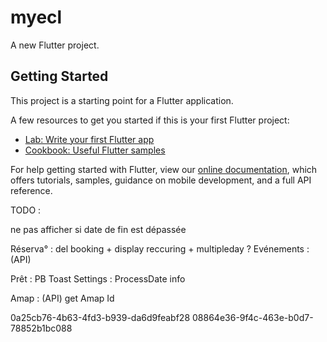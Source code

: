 # myecl

A new Flutter project.

## Getting Started

This project is a starting point for a Flutter application.

A few resources to get you started if this is your first Flutter project:

- [Lab: Write your first Flutter app](https://flutter.dev/docs/get-started/codelab)
- [Cookbook: Useful Flutter samples](https://flutter.dev/docs/cookbook)

For help getting started with Flutter, view our
[online documentation](https://flutter.dev/docs), which offers tutorials,
samples, guidance on mobile development, and a full API reference.

TODO :

ne pas afficher si date de fin est dépassée

Réserva° : del booking + display reccuring + multipleday ?
Evénements : (API)

Prêt : PB Toast
Settings : ProcessDate info

Amap : (API) get Amap Id

0a25cb76-4b63-4fd3-b939-da6d9feabf28
08864e36-9f4c-463e-b0d7-78852b1bc088